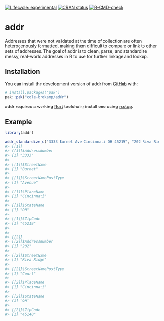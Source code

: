 
<!-- README.md is generated from README.Rmd. Please edit that file -->
<!-- badges: start -->

[![Lifecycle:
experimental](https://img.shields.io/badge/lifecycle-experimental-orange.svg)](https://lifecycle.r-lib.org/articles/stages.html#experimental)
[![CRAN
status](https://www.r-pkg.org/badges/version/hashdress)](https://CRAN.R-project.org/package=hashdress)
[![R-CMD-check](https://github.com/cole-brokamp/addr/actions/workflows/R-CMD-check.yaml/badge.svg)](https://github.com/cole-brokamp/addr/actions/workflows/R-CMD-check.yaml)
<!-- badges: end -->

# addr

<!-- badges: start -->
<!-- badges: end -->

Addresses that were not validated at the time of collection are often
heterogenously formatted, making them difficult to compare or link to
other sets of addresses. The goal of addr is to clean, parse, and
standardize messy, real-world addresses in R to use for further linkage
and lookup.

## Installation

You can install the development version of addr from
[GitHub](https://github.com/) with:

``` r
# install.packages("pak")
pak::pak("cole-brokamp/addr")
```

addr requires a working
[Rust](https://www.rust-lang.org/learn/get-started) toolchain; install
one using [rustup](https://www.rust-lang.org/tools/install).

## Example

``` r
library(addr)
```

``` r
addr_standardize(c("3333 Burnet Ave Cincinnati OH 45219", "202 Riva Ridge Ct Cincinnati OH 45140"))
#> [[1]]
#> [[1]]$AddressNumber
#> [1] "3333"
#> 
#> [[1]]$StreetName
#> [1] "Burnet"
#> 
#> [[1]]$StreetNamePostType
#> [1] "Avenue"
#> 
#> [[1]]$PlaceName
#> [1] "Cincinnati"
#> 
#> [[1]]$StateName
#> [1] "OH"
#> 
#> [[1]]$ZipCode
#> [1] "45219"
#> 
#> 
#> [[2]]
#> [[2]]$AddressNumber
#> [1] "202"
#> 
#> [[2]]$StreetName
#> [1] "Riva Ridge"
#> 
#> [[2]]$StreetNamePostType
#> [1] "Court"
#> 
#> [[2]]$PlaceName
#> [1] "Cincinnati"
#> 
#> [[2]]$StateName
#> [1] "OH"
#> 
#> [[2]]$ZipCode
#> [1] "45140"
```
